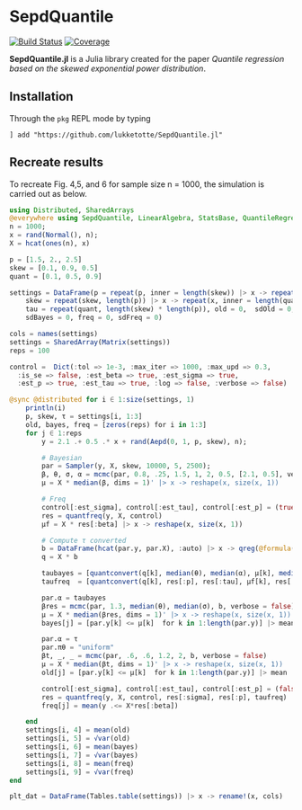 # SepdQuantile

[![Build Status](https://github.com/lukketotte/SepdQuantile.jl/workflows/CI/badge.svg)](https://github.com/lukketotte/SepdQuantile.jl/actions)
[![Coverage](https://codecov.io/gh/lukketotte/SepdQuantile.jl/branch/master/graph/badge.svg)](https://codecov.io/gh/lukketotte/EpdTest.jl)

**SepdQuantile.jl** is a Julia library created for the paper *Quantile regression based on the skewed exponential power distribution*.

## Installation
Through the `pkg` REPL mode by typing
```
] add "https://github.com/lukketotte/SepdQuantile.jl"
```


## Recreate results
To recreate Fig. 4,5, and 6 for sample size n = 1000, the simulation is carried out as below.
```julia
using Distributed, SharedArrays
@everywhere using SepdQuantile, LinearAlgebra, StatsBase, QuantileRegressions, DataFrames
n = 1000;
x = rand(Normal(), n);
X = hcat(ones(n), x)

p = [1.5, 2., 2.5]
skew = [0.1, 0.9, 0.5]
quant = [0.1, 0.5, 0.9]

settings = DataFrame(p = repeat(p, inner = length(skew)) |> x -> repeat(x, inner = length(quant)),
    skew = repeat(skew, length(p)) |> x -> repeat(x, inner = length(quant)),
    tau = repeat(quant, length(skew) * length(p)), old = 0,  sdOld = 0, bayes = 0,
    sdBayes = 0, freq = 0, sdFreq = 0)

cols = names(settings)
settings = SharedArray(Matrix(settings))
reps = 100

control =  Dict(:tol => 1e-3, :max_iter => 1000, :max_upd => 0.3,
  :is_se => false, :est_beta => true, :est_sigma => true,
  :est_p => true, :est_tau => true, :log => false, :verbose => false)

@sync @distributed for i ∈ 1:size(settings, 1)
    println(i)
    p, skew, τ = settings[i, 1:3]
    old, bayes, freq = [zeros(reps) for i in 1:3]
    for j ∈ 1:reps
        y = 2.1 .+ 0.5 .* x + rand(Aepd(0, 1, p, skew), n);

        # Bayesian
        par = Sampler(y, X, skew, 10000, 5, 2500);
        β, θ, σ, α = mcmc(par, 0.8, .25, 1.5, 1, 2, 0.5, [2.1, 0.5], verbose = false);
        μ = X * median(β, dims = 1)' |> x -> reshape(x, size(x, 1))

        # Freq
        control[:est_sigma], control[:est_tau], control[:est_p] = (true, true, true)
        res = quantfreq(y, X, control)
        μf = X * res[:beta] |> x -> reshape(x, size(x, 1))

        # Compute τ converted
        b = DataFrame(hcat(par.y, par.X), :auto) |> x -> qreg(@formula(x1 ~  x3), x, τ) |> coef
        q = X * b

        taubayes = [quantconvert(q[k], median(θ), median(α), μ[k], median(σ)) for k in 1:length(par.y)] |> mean
        taufreq  = [quantconvert(q[k], res[:p], res[:tau], μf[k], res[:sigma]) for k in 1:length(y)] |> mean

        par.α = taubayes
        βres = mcmc(par, 1.3, median(θ), median(σ), b, verbose = false)
        μ = X * median(βres, dims = 1)' |> x -> reshape(x, size(x, 1))
        bayes[j] = [par.y[k] <= μ[k]  for k in 1:length(par.y)] |> mean

        par.α = τ
        par.πθ = "uniform"
        βt, _, _ = mcmc(par, .6, .6, 1.2, 2, b, verbose = false)
        μ = X * median(βt, dims = 1)' |> x -> reshape(x, size(x, 1))
        old[j] = [par.y[k] <= μ[k]  for k in 1:length(par.y)] |> mean

        control[:est_sigma], control[:est_tau], control[:est_p] = (false, false, false)
        res = quantfreq(y, X, control, res[:sigma], res[:p], taufreq)
        freq[j] = mean(y .<= X*res[:beta])

    end
    settings[i, 4] = mean(old)
    settings[i, 5] = √var(old)
    settings[i, 6] = mean(bayes)
    settings[i, 7] = √var(bayes)
    settings[i, 8] = mean(freq)
    settings[i, 9] = √var(freq)
end

plt_dat = DataFrame(Tables.table(settings)) |> x -> rename!(x, cols)
```
